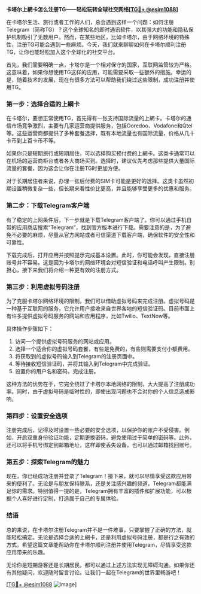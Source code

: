**卡塔尔上網卡怎么注册TG——轻松玩转全球社交网络[[TG💪+ @esim1088](https://t.me/s/esim1088)]**

在卡塔尔生活、旅行或者工作的人们，总会遇到这样一个问题：如何注册Telegram（简称TG）？这个全球知名的即时通讯软件，以其强大的功能和隐私保护机制吸引了无数用户。然而，在某些地区，比如卡塔尔，由于网络环境的特殊性，注册TG可能会遇到一些麻烦。今天，我们就来聊聊如何在卡塔尔顺利注册TG，让你也能轻松加入这个全球化的社交平台。

首先，我们需要明确一点，卡塔尔是一个相对保守的国家，互联网监管较为严格。这意味着，如果你想使用TG这样的应用，可能需要采取一些额外的措施。幸运的是，随着技术的发展，现在有很多方法可以帮助我们绕过这些限制，成功注册并使用TG。

### **第一步：选择合适的上網卡**

在卡塔尔，要想正常使用TG，首先得有一张支持国际流量的上網卡。卡塔尔的通信市场竞争激烈，主要有几家运营商提供服务，包括Ooredoo、Vodafone和Qtel等。这些运营商都提供了多种套餐选择，既有本地流量也有国际流量，价格从几十卡币到上百卡币不等。

如果你只是短期旅行或短期居住，可以选择购买预付费的上網卡。这类卡通常可以在机场的运营商柜台或者各大商场买到。选择时，建议优先考虑那些提供大量国际流量的套餐，因为这会让你在注册TG时更加方便。

对于长期居住者来说，办理一张后付费的SIM卡可能是更好的选择。这类卡虽然初期设置稍微复杂一些，但长期来看性价比更高，并且能够享受更多的优惠和服务。

### **第二步：下载Telegram客户端**

有了稳定的上网条件后，下一步就是下载Telegram客户端了。你可以通过手机自带的应用商店搜索“Telegram”，找到官方版本进行下载。需要注意的是，为了避免不必要的麻烦，尽量从官方网站或者可信渠道下载客户端，确保软件的安全性和可靠性。

下载完成后，打开应用并按照提示完成基本设置。此时，你可能会发现，直接注册账号并不容易。这是因为卡塔尔的网络环境会对短信验证和电话呼叫产生限制。别担心，接下来我们将介绍一种更有效的注册方式。

### **第三步：利用虚拟号码注册**

为了克服卡塔尔网络环境的限制，我们可以借助虚拟号码来完成注册。虚拟号码是一种基于互联网的服务，它允许用户接收来自世界各地的短信验证码。目前市面上有许多提供虚拟号码服务的网站和应用程序，比如Twilio、TextNow等。

具体操作步骤如下：

1. 访问一个提供虚拟号码服务的网站或应用。
2. 选择一个适合你的虚拟号码套餐，有些是免费的，有些则需要支付小额费用。
3. 将获取到的虚拟号码输入到Telegram的注册页面中。
4. 等待接收短信验证码，并将其输入到Telegram中完成验证。
5. 设置你的用户名和密码，完成注册。

这种方法的优势在于，它完全绕过了卡塔尔本地网络的限制，大大提高了注册成功率。同时，由于虚拟号码是临时性的，即使出现问题也不会对你的个人信息造成影响。

### **第四步：设置安全选项**

注册完成后，记得及时设置一些必要的安全选项，以保护你的账户不受侵害。例如，开启双重身份验证功能，定期更换密码，避免使用过于简单的密码等。此外，还可以将手机号绑定到邮箱地址，这样即使丢失设备，也可以通过邮箱找回账号。

### **第五步：探索Telegram的魅力**

现在，你已经成功注册并登录了Telegram！接下来，就可以尽情享受这款应用带来的便利了。无论是与朋友保持联系，还是关注感兴趣的频道，Telegram都能满足你的需求。特别值得一提的是，Telegram拥有丰富的插件和扩展功能，可以根据个人喜好进行定制，打造属于自己的专属体验。

### **结语**

总的来说，在卡塔尔注册Telegram并不是一件难事，只要掌握了正确的方法，就能轻松搞定。无论是选择合适的上網卡，还是利用虚拟号码注册，都是行之有效的方式。希望这篇文章能帮助你在卡塔尔顺利注册并使用Telegram，尽情享受这款应用带来的乐趣。

无论你是短期游客还是长期居民，都可以通过上述方法实现无障碍沟通。如果你还有其他疑问，欢迎随时留言讨论。让我们一起在Telegram的世界里畅游吧！

[[TG💪+ @esim1088](https://t.me/s/esim1088) ![Image](https://i.postimg.cc/4NQfJmqS/Snipaste-2025-05-13-00-14-12.png)]